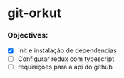 # git-orkut

### Objectives:
- [x] Init e instalação de dependencias
- [ ] Configurar redux com typescript
- [ ] requisições para a api do github
